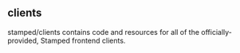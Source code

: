 ## clients

stamped/clients contains code and resources for all of the officially-provided, Stamped frontend clients.

